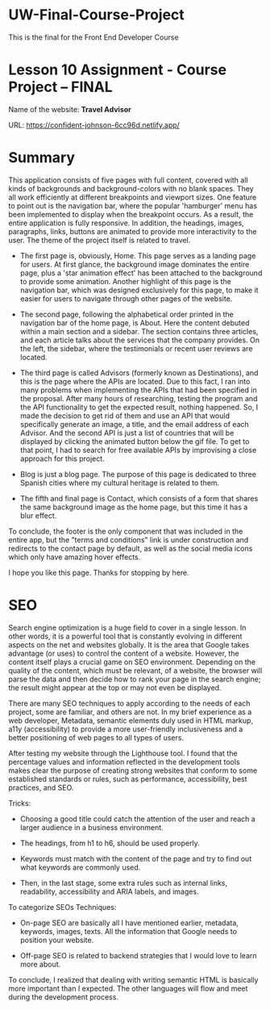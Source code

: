 # UW-Final-Course-Project
This is the final for the Front End Developer Course

# Lesson 10 Assignment - Course Project – FINAL 

Name of the website: **Travel Advisor** 

URL: https://confident-johnson-6cc96d.netlify.app/ 

# Summary 

This application consists of five pages with full content, covered with all kinds of backgrounds and background-colors with no blank spaces. They all work efficiently at different breakpoints and viewport sizes. One feature to point out is the navigation bar, where the popular 'hamburger' menu has been implemented to display when the breakpoint occurs. As a result, the entire application is fully responsive. In addition, the headings, images, paragraphs, links, buttons are animated to provide more interactivity to the user. The theme of the project itself is related to travel. 

* The first page is, obviously, Home. This page serves as a landing page for users. At first glance, the background image dominates the entire page, plus a 'star animation effect' has been attached to the background to provide some animation. Another highlight of this page is the navigation bar, which was designed exclusively for this page, to make it easier for users to navigate through other pages of the website. 

* The second page, following the alphabetical order printed in the navigation bar of the home page, is About.  Here the content debuted within a main section and a sidebar. The section contains three articles, and each article talks about the services that the company provides. On the left, the sidebar, where the testimonials or recent user reviews are located. 

* The third page is called Advisors (formerly known as Destinations), and this is the page where the APIs are located. Due to this fact, I ran into many problems when implementing the APIs that had been specified in the proposal. After many hours of researching, testing the program and the API functionality to get the expected result, nothing happened. So, I made the decision to get rid of them and use an API that would specifically generate an image, a title, and the email address of each Advisor. And the second API is just a list of countries that will be displayed by clicking the animated button below the gif file. To get to that point, I had to search for free available APIs by improvising a close approach for this project. 

* Blog is just a blog page. The purpose of this page is dedicated to three Spanish cities where my cultural heritage is related to them. 

* The fifth and final page is Contact, which consists of a form that shares the same background image as the home page, but this time it has a blur effect. 

To conclude, the footer is the only component that was included in the entire app, but the "terms and conditions" link is under construction and redirects to the contact page by default, as well as the social media icons which only have amazing hover effects. 

I hope you like this page. Thanks for stopping by here. 

# SEO 

Search engine optimization is a huge field to cover in a single lesson. In other words, it is a powerful tool that is constantly evolving in different aspects on the net and websites globally. It is the area that Google takes advantage (or uses) to control the content of a website. However, the content itself plays a crucial game on SEO environment. Depending on the quality of the content, which must be relevant, of a website, the browser will parse the data and then decide how to rank your page in the search engine; the result might appear at the top or may not even be displayed.  

There are many SEO techniques to apply according to the needs of each project, some are familiar, and others are not. In my brief experience as a web developer, Metadata, semantic elements duly used in HTML markup, a11y (accessibility) to provide a more user-friendly inclusiveness and a better positioning of web pages to all types of users.  

After testing my website through the Lighthouse tool. I found that the percentage values and information reflected in the development tools makes clear the purpose of creating strong websites that conform to some established standards or rules, such as performance, accessibility, best practices, and SEO. 

Tricks: 

* Choosing a good title could catch the attention of the user and reach a larger audience in a business environment.  

* The headings, from h1 to h6, should be used properly. 

* Keywords must match with the content of the page and try to find out what keywords are commonly used. 

* Then, in the last stage, some extra rules such as internal links, readability, accessibility and ARIA labels, and images. 

To categorize SEOs Techniques: 

* On-page SEO are basically all I have mentioned earlier, metadata, keywords, images, texts. All the information that Google needs to position your website.  

* Off-page SEO is related to backend strategies that I would love to learn more about. 

To conclude, I realized that dealing with writing semantic HTML is basically more important than I expected. The other languages will flow and meet during the development process. 
